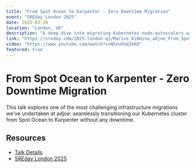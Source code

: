 ```yaml
---
title: "From Spot Ocean to Karpenter - Zero Downtime Migration"
event: "SREday London 2025"
date: 2025-03-28
location: "London, UK"
description: "A deep dive into migrating Kubernetes node-autoscalers without downtime, sharing lessons learned from transitioning a production cluster from Spot Ocean to Karpenter while managing the challenges of the V1 release."
link: "https://sreday.com/2025-london-q1/Marius_Kimmina_adjoe_From_Spot_Ocean_to_Karpenter__Zero_Downtime_Migration"
video: "https://www.youtube.com/watch?v=N5nuhUq3kKU"
featured: true
---
```


# From Spot Ocean to Karpenter - Zero Downtime Migration

This talk explores one of the most challenging infrastructure migrations we've undertaken at adjoe:
seamlessly transitioning our Kubernetes cluster from Spot Ocean to Karpenter without any downtime.

## Resources

- [Talk Details](https://sreday.com/2025-london-q1/Marius_Kimmina_adjoe_From_Spot_Ocean_to_Karpenter__Zero_Downtime_Migration)
- [SREday London 2025](https://sreday.com/2025-london-q1/)
